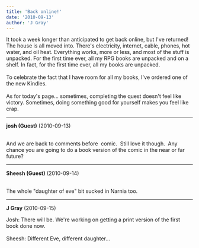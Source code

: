 ```yaml
---
title: 'Back online!'
date: '2010-09-13'
author: 'J Gray'
---
```


It took a week longer than anticipated to get back online, but I've returned! The house is all moved into. There's electricity, internet, cable, phones, hot water, and oil heat. Everything works, more or less, and most of the stuff is unpacked. For the first time ever, all my RPG books are unpacked and on a shelf. In fact, for the first time ever, all my books are unpacked.<br><br>To celebrate the fact that I have room for all my books, I've ordered one of the new Kindles.<br><br>As for today's page... sometimes, completing the quest doesn't feel like victory. Sometimes, doing something good for yourself makes you feel like crap. <br>

---
**josh (Guest)** (2010-09-13)

<br> And we are back to comments before&nbsp; comic.&nbsp; Still love it though.&nbsp; Any chance you are going to do a book version of the comic in the near or far future?<br>

---
**Sheesh (Guest)** (2010-09-14)

<br> The whole "daughter of eve" bit sucked in Narnia too.<br>

---
**J Gray** (2010-09-15)

Josh: There will be. We're working on getting a print version of the first book done now.<br><br>Sheesh: Different Eve, different daughter...<br><br><br>

